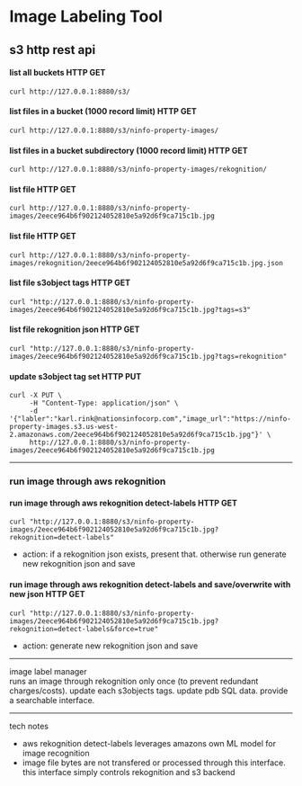 
# Image Labeling Tool

## s3 http rest api

#### list all buckets HTTP GET
```
curl http://127.0.0.1:8880/s3/ 
```

#### list files in a bucket (1000 record limit) HTTP GET
```
curl http://127.0.0.1:8880/s3/ninfo-property-images/
```

#### list files in a bucket subdirectory (1000 record limit) HTTP GET
```
curl http://127.0.0.1:8880/s3/ninfo-property-images/rekognition/
```

#### list file HTTP GET
```
curl http://127.0.0.1:8880/s3/ninfo-property-images/2eece964b6f902124052810e5a92d6f9ca715c1b.jpg
```

#### list file HTTP GET
```
curl http://127.0.0.1:8880/s3/ninfo-property-images/rekognition/2eece964b6f902124052810e5a92d6f9ca715c1b.jpg.json
```

#### list file s3object tags HTTP GET
```
curl "http://127.0.0.1:8880/s3/ninfo-property-images/2eece964b6f902124052810e5a92d6f9ca715c1b.jpg?tags=s3"
```

#### list file rekognition json HTTP GET
```
curl "http://127.0.0.1:8880/s3/ninfo-property-images/2eece964b6f902124052810e5a92d6f9ca715c1b.jpg?tags=rekognition"
```

#### update s3object tag set HTTP PUT
```   
curl -X PUT \
     -H "Content-Type: application/json" \
     -d '{"labler":"karl.rink@nationsinfocorp.com","image_url":"https://ninfo-property-images.s3.us-west-2.amazonaws.com/2eece964b6f902124052810e5a92d6f9ca715c1b.jpg"}' \
     http://127.0.0.1:8880/s3/ninfo-property-images/2eece964b6f902124052810e5a92d6f9ca715c1b.jpg    
```   

 

---


### run image through aws rekognition

#### run image through aws rekognition detect-labels HTTP GET  
```
curl "http://127.0.0.1:8880/s3/ninfo-property-images/2eece964b6f902124052810e5a92d6f9ca715c1b.jpg?rekognition=detect-labels"
```

  - action: if a rekognition json exists, present that. otherwise run generate new rekognition json and save

#### run image through aws rekognition detect-labels and save/overwrite with new json HTTP GET
```
curl "http://127.0.0.1:8880/s3/ninfo-property-images/2eece964b6f902124052810e5a92d6f9ca715c1b.jpg?rekognition=detect-labels&force=true"
```

  - action: generate new rekognition json and save


---


image label manager   
runs an image through rekognition only once (to prevent redundant charges/costs).  update each s3objects tags. update pdb SQL data. provide a searchable interface. 

---

tech notes   
 - aws rekognition detect-labels leverages amazons own ML model for image recognition   
 - image file bytes are not transfered or processed through this interface.  this interface simply controls rekognition and s3 backend    








